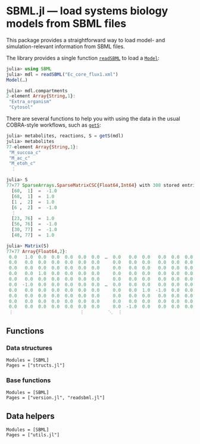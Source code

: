 
# SBML.jl — load systems biology models from SBML files

This package provides a straightforward way to load model- and
simulation-relevant information from SBML files.

The library provides a single function [`readSBML`](@ref) to load a
[`Model`](@ref):

```julia
julia> using SBML
julia> mdl = readSBML("Ec_core_flux1.xml")
Model(…)

julia> mdl.compartments
2-element Array{String,1}:
 "Extra_organism"
 "Cytosol"
```

There are several functions to help you with using the data in the usual
COBRA-style workflows, such as [`getS`](@ref):

```julia
julia> metabolites, reactions, S = getS(mdl)
julia> metabolites
77-element Array{String,1}:
 "M_succoa_c"
 "M_ac_c"
 "M_etoh_c"
  ⋮

julia> S
77×77 SparseArrays.SparseMatrixCSC{Float64,Int64} with 308 stored entries:
  [60,  1]  =  -1.0
  [68,  1]  =  1.0
  [1 ,  2]  =  1.0
  [6 ,  2]  =  -1.0
  ⋮
  [23, 76]  =  1.0
  [56, 76]  =  -1.0
  [30, 77]  =  -1.0
  [48, 77]  =  1.0

julia> Matrix(S)
77×77 Array{Float64,2}:
 0.0   1.0  0.0  0.0  0.0  0.0  0.0  …  0.0   0.0  0.0   0.0  0.0  0.0  0.0
 0.0   0.0  0.0  0.0  0.0  0.0  0.0     0.0   0.0  0.0   0.0  0.0  0.0  0.0
 0.0   0.0  0.0  0.0  0.0  0.0  0.0     0.0   0.0  0.0   0.0  0.0  0.0  0.0
 0.0   0.0  1.0  0.0  0.0  0.0  0.0     0.0   0.0  0.0   0.0  0.0  0.0  0.0
 0.0   0.0  0.0  0.0  0.0  0.0  0.0     0.0   0.0  0.0   0.0  0.0  0.0  0.0
 0.0  -1.0  0.0  0.0  0.0  0.0  0.0  …  0.0   0.0  0.0   0.0  0.0  0.0  0.0
 0.0   0.0  0.0  0.0  0.0  0.0  0.0     0.0   0.0  1.0  -1.0  0.0  0.0  0.0
 0.0   0.0  0.0  0.0  0.0  0.0  0.0     0.0   0.0  0.0   0.0  0.0  0.0  0.0
 0.0   0.0  0.0  0.0  0.0  0.0  0.0     0.0   0.0  0.0   0.0  0.0  0.0  0.0
 0.0   0.0  0.0  0.0  0.0  0.0  0.0     0.0  -1.0  0.0   0.0  0.0  0.0  0.0
 ⋮                         ⋮         ⋱  ⋮                          ⋮    
```

## Functions

### Data structures

```@autodocs
Modules = [SBML]
Pages = ["structs.jl"]
```

### Base functions

```@autodocs
Modules = [SBML]
Pages = ["version.jl", "readsbml.jl"]
```

## Data helpers

```@autodocs
Modules = [SBML]
Pages = ["utils.jl"]
```
